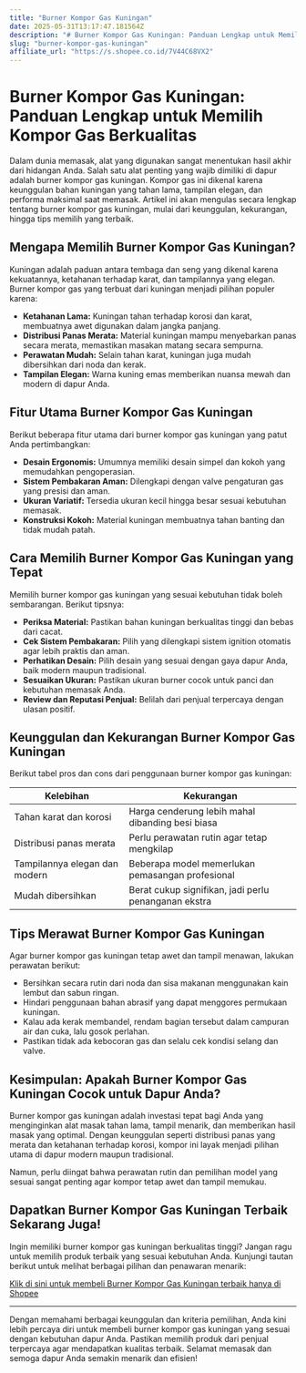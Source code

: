 ```yaml
---
title: "Burner Kompor Gas Kuningan"
date: 2025-05-31T13:17:47.181564Z
description: "# Burner Kompor Gas Kuningan: Panduan Lengkap untuk Memilih Kompor Gas Berkualitas..."
slug: "burner-kompor-gas-kuningan"
affiliate_url: "https://s.shopee.co.id/7V44C68VX2"
---
```

# Burner Kompor Gas Kuningan: Panduan Lengkap untuk Memilih Kompor Gas Berkualitas

Dalam dunia memasak, alat yang digunakan sangat menentukan hasil akhir dari hidangan Anda. Salah satu alat penting yang wajib dimiliki di dapur adalah burner kompor gas kuningan. Kompor gas ini dikenal karena keunggulan bahan kuningan yang tahan lama, tampilan elegan, dan performa maksimal saat memasak. Artikel ini akan mengulas secara lengkap tentang burner kompor gas kuningan, mulai dari keunggulan, kekurangan, hingga tips memilih yang terbaik.

## Mengapa Memilih Burner Kompor Gas Kuningan?

Kuningan adalah paduan antara tembaga dan seng yang dikenal karena kekuatannya, ketahanan terhadap karat, dan tampilannya yang elegan. Burner kompor gas yang terbuat dari kuningan menjadi pilihan populer karena:

- **Ketahanan Lama:** Kuningan tahan terhadap korosi dan karat, membuatnya awet digunakan dalam jangka panjang.
- **Distribusi Panas Merata:** Material kuningan mampu menyebarkan panas secara merata, memastikan masakan matang secara sempurna.
- **Perawatan Mudah:** Selain tahan karat, kuningan juga mudah dibersihkan dari noda dan kerak.
- **Tampilan Elegan:** Warna kuning emas memberikan nuansa mewah dan modern di dapur Anda.

## Fitur Utama Burner Kompor Gas Kuningan

Berikut beberapa fitur utama dari burner kompor gas kuningan yang patut Anda pertimbangkan:

- **Desain Ergonomis:** Umumnya memiliki desain simpel dan kokoh yang memudahkan pengoperasian.
- **Sistem Pembakaran Aman:** Dilengkapi dengan valve pengaturan gas yang presisi dan aman.
- **Ukuran Variatif:** Tersedia ukuran kecil hingga besar sesuai kebutuhan memasak.
- **Konstruksi Kokoh:** Material kuningan membuatnya tahan banting dan tidak mudah patah.

## Cara Memilih Burner Kompor Gas Kuningan yang Tepat

Memilih burner kompor gas kuningan yang sesuai kebutuhan tidak boleh sembarangan. Berikut tipsnya:

- **Periksa Material:** Pastikan bahan kuningan berkualitas tinggi dan bebas dari cacat.
- **Cek Sistem Pembakaran:** Pilih yang dilengkapi sistem ignition otomatis agar lebih praktis dan aman.
- **Perhatikan Desain:** Pilih desain yang sesuai dengan gaya dapur Anda, baik modern maupun tradisional.
- **Sesuaikan Ukuran:** Pastikan ukuran burner cocok untuk panci dan kebutuhan memasak Anda.
- **Review dan Reputasi Penjual:** Belilah dari penjual terpercaya dengan ulasan positif.

## Keunggulan dan Kekurangan Burner Kompor Gas Kuningan

Berikut tabel pros dan cons dari penggunaan burner kompor gas kuningan:

| Kelebihan | Kekurangan |
|------------|--------------|
| Tahan karat dan korosi | Harga cenderung lebih mahal dibanding besi biasa |
| Distribusi panas merata | Perlu perawatan rutin agar tetap mengkilap |
| Tampilannya elegan dan modern | Beberapa model memerlukan pemasangan profesional |
| Mudah dibersihkan | Berat cukup signifikan, jadi perlu penanganan ekstra |

## Tips Merawat Burner Kompor Gas Kuningan

Agar burner kompor gas kuningan tetap awet dan tampil menawan, lakukan perawatan berikut:

- Bersihkan secara rutin dari noda dan sisa makanan menggunakan kain lembut dan sabun ringan.
- Hindari penggunaan bahan abrasif yang dapat menggores permukaan kuningan.
- Kalau ada kerak membandel, rendam bagian tersebut dalam campuran air dan cuka, lalu gosok perlahan.
- Pastikan tidak ada kebocoran gas dan selalu cek kondisi selang dan valve.

## Kesimpulan: Apakah Burner Kompor Gas Kuningan Cocok untuk Dapur Anda?

Burner kompor gas kuningan adalah investasi tepat bagi Anda yang menginginkan alat masak tahan lama, tampil menarik, dan memberikan hasil masak yang optimal. Dengan keunggulan seperti distribusi panas yang merata dan ketahanan terhadap korosi, kompor ini layak menjadi pilihan utama di dapur modern maupun tradisional.

Namun, perlu diingat bahwa perawatan rutin dan pemilihan model yang sesuai sangat penting agar kompor tetap awet dan tampil memukau.

## Dapatkan Burner Kompor Gas Kuningan Terbaik Sekarang Juga!

Ingin memiliki burner kompor gas kuningan berkualitas tinggi? Jangan ragu untuk memilih produk terbaik yang sesuai kebutuhan Anda. Kunjungi tautan berikut untuk melihat berbagai pilihan dan penawaran menarik:

[Klik di sini untuk membeli Burner Kompor Gas Kuningan terbaik hanya di Shopee](https://s.shopee.co.id/7V44C68VX2)

---

Dengan memahami berbagai keunggulan dan kriteria pemilihan, Anda kini lebih percaya diri untuk membeli burner kompor gas kuningan yang sesuai dengan kebutuhan dapur Anda. Pastikan memilih produk dari penjual terpercaya agar mendapatkan kualitas terbaik. Selamat memasak dan semoga dapur Anda semakin menarik dan efisien!